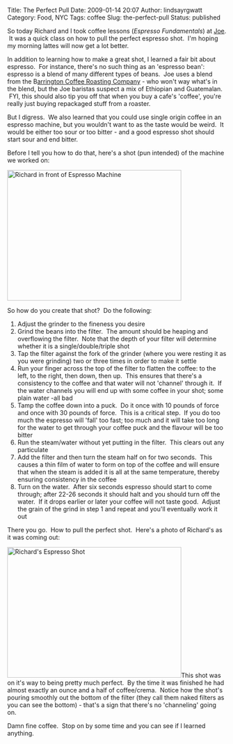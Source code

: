 Title: The Perfect Pull
Date: 2009-01-14 20:07
Author: lindsayrgwatt
Category: Food, NYC
Tags: coffee
Slug: the-perfect-pull
Status: published

So today Richard and I took coffee lessons (*Espresso Fundamentals*) at [Joe](http://www.joetheartofcoffee.com/).  It was a quick class on how to pull the perfect espresso shot.  I'm hoping my morning lattes will now get a lot better.

In addition to learning how to make a great shot, I learned a fair bit about espresso.  For instance, there's no such thing as an 'espresso bean': espresso is a blend of many different types of beans.  Joe uses a blend from the B[arrington Coffee Roasting Company](http://www.barringtoncoffee.com/) - who won't way what's in the blend, but the Joe baristas suspect a mix of Ethiopian and Guatemalan.  FYI, this should also tip you off that when you buy a cafe's 'coffee', you're really just buying repackaged stuff from a roaster.

But I digress.  We also learned that you could use single origin coffee in an espresso machine, but you wouldn't want to as the taste would be weird.  It would be either too sour or too bitter - and a good espresso shot should start sour and end bitter.

Before I tell you how to do that, here's a shot (pun intended) of the machine we worked on:

<img src="{static}/images/2009/01/img_0654.jpg" title="Richard in front of Espresso Machine" class="aligncenter size-full " width="400" height="300" alt="Richard in front of Espresso Machine" />

So how do you create that shot?  Do the following:

1.  Adjust the grinder to the fineness you desire
2.  Grind the beans into the filter.  The amount should be heaping and overflowing the filter.  Note that the depth of your filter will determine whether it is a single/double/triple shot
3.  Tap the filter against the fork of the grinder (where you were resting it as you were grinding) two or three times in order to make it settle
4.  Run your finger across the top of the filter to flatten the coffee: to the left, to the right, then down, then up.  This ensures that there's a consistency to the coffee and that water will not 'channel' through it.  If the water channels you will end up with some coffee in your shot; some plain water -all bad
5.  Tamp the coffee down into a puck.  Do it once with 10 pounds of force and once with 30 pounds of force.  This is a critical step.  If you do too much the espresso will 'fall' too fast; too much and it will take too long for the water to get through your coffee puck and the flavour will be too bitter
6.  Run the steam/water without yet putting in the filter.  This clears out any particulate
7.  Add the filter and then turn the steam half on for two seconds.  This causes a thin film of water to form on top of the coffee and will ensure that when the steam is added it is all at the same temperature, thereby ensuring consistency in the coffee
8.  Turn on the water.  After six seconds espresso should start to come through; after 22-26 seconds it should halt and you should turn off the water.  If it drops earlier or later your coffee will not taste good.  Adjust the grain of the grind in step 1 and repeat and you'll eventually work it out

There you go.  How to pull the perfect shot.  Here's a photo of Richard's as it was coming out:

<img src="{static}/images/2009/01/img_0655.jpg" title="Richard&#39;s Espresso Shot" class="aligncenter size-full " width="400" height="300" alt="Richard&#39;s Espresso Shot" />This shot was on it's way to being pretty much perfect.  By the time it was finished he had almost exactly an ounce and a half of coffee/crema.  Notice how the shot's pouring smoothly out the bottom of the filter (they call them naked filters as you can see the bottom) - that's a sign that there's no 'channeling' going on.

Damn fine coffee.  Stop on by some time and you can see if I learned anything.
